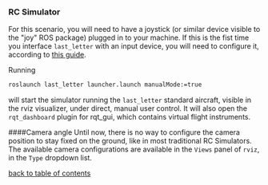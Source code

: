 ### RC Simulator

For this scenario, you will need to have a joystick (or similar device visible to the "joy" ROS package) plugged in to your machine. If this is the fist time you interface `last_letter` with an input device, you will need to configure it, according to [this guide](RCCal.md).

Running
```bash
roslaunch last_letter launcher.launch manualMode:=true
```
 will start the simulator running the `last_letter` standard aircraft, visible in the rviz visualizer, under direct, manual user control. It will also open the `rqt_dashboard` plugin for rqt_gui, which contains virtual flight instruments.

####Camera angle
Until now, there is no way to configure the camera position to stay fixed on the ground, like in most traditional RC Simulators. The available camera configurations are available in the `Views` panel of `rviz`, in the `Type` dropdown list.

[back to table of contents](../../../README.md)